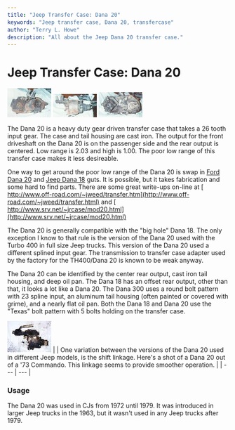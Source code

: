```yaml
---
title: "Jeep Transfer Case: Dana 20"
keywords: "Jeep transfer case, Dana 20, transfercase"
author: "Terry L. Howe"
description: "All about the Jeep Dana 20 transfer case."
---
```


# Jeep Transfer Case: Dana 20

[![D20 front](/xfer/d20fT.jpg)](/xfer/d20f.jpg)
[![D20 side](/xfer/d20sT.jpg)](/xfer/d20s.jpg)
[![D20 back](/xfer/d20bT.jpg)](/xfer/d20b.jpg)

The Dana 20 is a heavy duty gear driven transfer
case that takes a 26 tooth input gear.  The case and
tail housing are cast iron.  The output for the front driveshaft
on the Dana 20 is on the passenger side and the rear output
is centered.  Low range is 2.03 and high is 1.00.  The poor
low range of this transfer case makes it less desireable.

One way to get around the poor low range of the Dana 20 is
swap in [Ford Dana 20](/convxfer/ford/fordd20id.html)
and [Jeep Dana 18](/xfer/d18.html)
guts.  It is possible, but it takes fabrication
and some hard to find parts.  There are some great write-ups
on-line at [
http://www.off-road.com/~jweed/transfer.htm](http://www.off-road.com/~jweed/transfer.html)
and [
http://www.srv.net/~jrcase/mod20.html](http://www.srv.net/~jrcase/mod20.html)

The Dana 20 is generally compatible with the "big hole" Dana 18.
The only exception I know to that rule is the version of the Dana 20
used with the Turbo 400 in full size Jeep trucks.  This version of
the Dana 20 used a different splined input gear.  The transmission
to transfer case adapter used by the factory for the TH400/Dana 20
is known to be weak anyway.

The Dana 20 can be identified by the center rear output, cast
iron tail housing, and deep oil pan.  The Dana 18 has an offset
rear output, other than that, it looks a lot like a Dana 20.
The Dana 300 uses a round bolt pattern with 23 spline input, an
aluminum tail housing (often painted or covered with grime), and
a nearly flat oil pan.  Both the Dana 18 and Dana 20 use the
"Texas" bolt pattern with 5 bolts holding on the transfer case.

[![C101 Dana 20](/xfer/d20c101_.jpg)](/xfer/d20c101.jpg)
|  | One variation between the versions of the Dana 20 used
in different Jeep models, is the shift linkage.  Here's a shot
of a Dana 20 out of a '73 Commando.  This linkage seems to provide
smoother operation. |
| --- | --- |

### Usage

The Dana 20 was used in CJs from 1972 until 1979.  It was introduced
in larger Jeep trucks in the 1963, but it wasn't used in any Jeep trucks
after 1979.